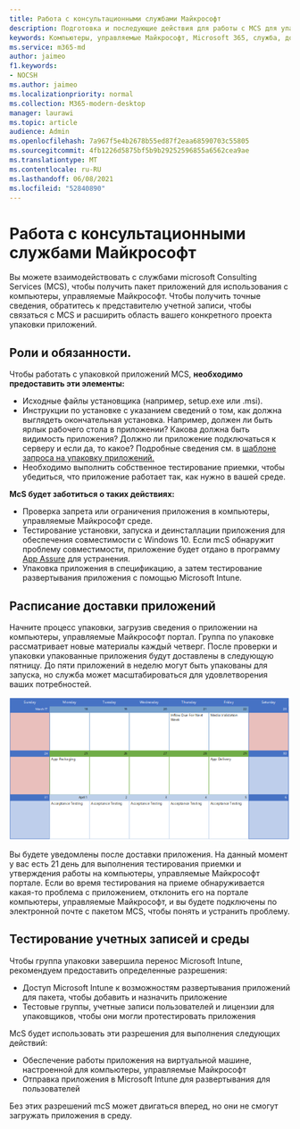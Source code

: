 ```yaml
---
title: Работа с консультационными службами Майкрософт
description: Подготовка и последующие действия для работы с MCS для упаковки приложений
keywords: Компьютеры, управляемые Майкрософт, Microsoft 365, служба, документация
ms.service: m365-md
author: jaimeo
f1.keywords:
- NOCSH
ms.author: jaimeo
ms.localizationpriority: normal
ms.collection: M365-modern-desktop
manager: laurawi
ms.topic: article
audience: Admin
ms.openlocfilehash: 7a967f5e4b2678b55ed87f2eaa68590703c55805
ms.sourcegitcommit: 4fb1226d5875bf5b9b29252596855a6562cea9ae
ms.translationtype: MT
ms.contentlocale: ru-RU
ms.lasthandoff: 06/08/2021
ms.locfileid: "52840890"
---
```

# <a name="working-with-microsoft-consulting-services"></a>Работа с консультационными службами Майкрософт

Вы можете взаимодействовать с службами microsoft Consulting Services (MCS), чтобы получить пакет приложений для использования с компьютеры, управляемые Майкрософт. Чтобы получить точные сведения, обратитесь к представителю учетной записи, чтобы связаться с MCS и расширить область вашего конкретного проекта упаковки приложений.

## <a name="roles-and-responsibilities"></a>Роли и обязанности.

Чтобы работать с упаковкой приложений MCS, **необходимо предоставить эти элементы:**

- Исходные файлы установщика (например, setup.exe или .msi).
- Инструкции по установке с указанием сведений о том, как должна выглядеть окончательная установка. Например, должен ли быть ярлык рабочего стола в приложении? Какова должна быть видимость приложения? Должно ли приложение подключаться к серверу и если да, то какое? Подробные сведения см. в [шаблоне запроса на упаковку приложений.](https://github.com/MicrosoftDocs/microsoft-365-docs/raw/public/microsoft-365/managed-desktop/get-ready/downloads/app-packaging-template.docx)
- Необходимо выполнить собственное тестирование приемки, чтобы убедиться, что приложение работает так, как нужно в вашей среде.

**McS будет заботиться о таких действиях:**

- Проверка запрета или ограничения приложения в компьютеры, управляемые Майкрософт среде.
- Тестирование установки, запуска и деинсталлации приложения для обеспечения совместимости с Windows 10. Если mcS обнаружит проблему совместимости, приложение будет отдано в программу [App Assure](/fasttrack/products-and-capabilities#app-assure) для устранения.
- Упаковка приложения в спецификацию, а затем тестирование развертывания приложения с помощью Microsoft Intune.

## <a name="app-delivery-schedule"></a>Расписание доставки приложений

Начните процесс упаковки, загрузив сведения о приложении на компьютеры, управляемые Майкрософт портал. Группа по упаковке рассматривает новые материалы каждый четверг. После проверки и упаковки упакованные приложения будут доставлены в следующую пятницу. До пяти приложений в неделю могут быть упакованы для запуска, но служба может масштабироваться для удовлетворения ваших потребностей.

![календарь, показывающий приток приложений в четверг (21-е место в этом примере), проверку мультимедиа на следующий день, упаковку в следующий понедельник (25-е) и доставку приложений в следующую пятницу (29-е)](../../media/MCS-cal.png)

Вы будете уведомлены после доставки приложения. На данный момент у вас есть 21 день для выполнения тестирования приемки и утверждения работы на компьютеры, управляемые Майкрософт портале. Если во время тестирования на приеме обнаруживается какая-то проблема с приложением, отклонить его на портале компьютеры, управляемые Майкрософт, и вы будете подключены по электронной почте с пакетом MCS, чтобы понять и устранить проблему.

## <a name="testing-accounts-and-environment"></a>Тестирование учетных записей и среды

Чтобы группа упаковки завершила перенос Microsoft Intune, рекомендуем предоставить определенные разрешения:

- Доступ Microsoft Intune к возможностям развертывания приложений для пакета, чтобы добавить и назначить приложение
- Тестовые группы, учетные записи пользователей и лицензии для упаковщиков, чтобы они могли протестировать приложения

McS будет использовать эти разрешения для выполнения следующих действий:

- Обеспечение работы приложения на виртуальной машине, настроенной для компьютеры, управляемые Майкрософт
- Отправка приложения в Microsoft Intune для развертывания для пользователей

Без этих разрешений mcS может двигаться вперед, но они не смогут загружать приложения в среду.
